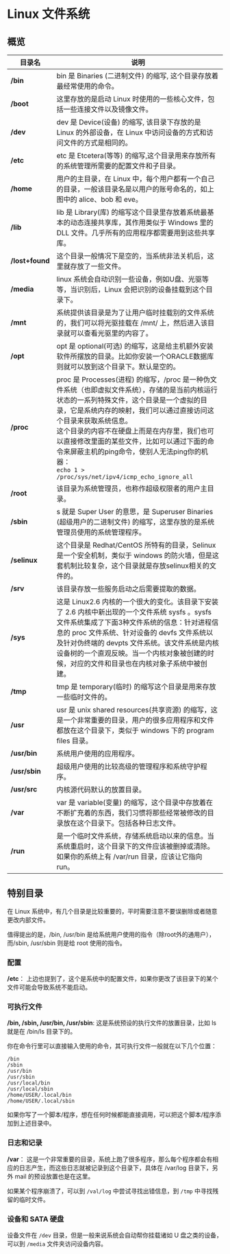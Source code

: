 # Linux 文件系统

## 概览

| 目录名          | 说明                                                         |
| --------------- | ------------------------------------------------------------ |
| **/bin**        | bin 是 Binaries (二进制文件) 的缩写, 这个目录存放着最经常使用的命令。 |
| **/boot**       | 这里存放的是启动 Linux 时使用的一些核心文件，包括一些连接文件以及镜像文件。 |
| **/dev**        | dev 是 Device(设备) 的缩写, 该目录下存放的是 Linux 的外部设备，在 Linux 中访问设备的方式和访问文件的方式是相同的。 |
| **/etc**        | etc 是 Etcetera(等等) 的缩写,这个目录用来存放所有的系统管理所需要的配置文件和子目录。 |
| **/home**       | 用户的主目录，在 Linux 中，每个用户都有一个自己的目录，一般该目录名是以用户的账号命名的，如上图中的 alice、bob 和 eve。 |
| **/lib**        | lib 是 Library(库) 的缩写这个目录里存放着系统最基本的动态连接共享库，其作用类似于 Windows 里的 DLL 文件。几乎所有的应用程序都需要用到这些共享库。 |
| **/lost+found** | 这个目录一般情况下是空的，当系统非法关机后，这里就存放了一些文件。 |
| **/media**      | linux 系统会自动识别一些设备，例如U盘、光驱等等，当识别后，Linux 会把识别的设备挂载到这个目录下。 |
| **/mnt**        | 系统提供该目录是为了让用户临时挂载别的文件系统的，我们可以将光驱挂载在 /mnt/ 上，然后进入该目录就可以查看光驱里的内容了。 |
| **/opt**        | opt 是 optional(可选) 的缩写，这是给主机额外安装软件所摆放的目录。比如你安装一个ORACLE数据库则就可以放到这个目录下。默认是空的。 |
| **/proc**       | proc 是 Processes(进程) 的缩写，/proc 是一种伪文件系统（也即虚拟文件系统），存储的是当前内核运行状态的一系列特殊文件，这个目录是一个虚拟的目录，它是系统内存的映射，我们可以通过直接访问这个目录来获取系统信息。<br />这个目录的内容不在硬盘上而是在内存里，我们也可以直接修改里面的某些文件，比如可以通过下面的命令来屏蔽主机的ping命令，使别人无法ping你的机器：<br />```echo 1 > /proc/sys/net/ipv4/icmp_echo_ignore_all``` |
| **/root**       | 该目录为系统管理员，也称作超级权限者的用户主目录。           |
| **/sbin**       | s 就是 Super User 的意思，是 Superuser Binaries (超级用户的二进制文件) 的缩写，这里存放的是系统管理员使用的系统管理程序。 |
| **/selinux**    | 这个目录是 Redhat/CentOS 所特有的目录，Selinux 是一个安全机制，类似于 windows 的防火墙，但是这套机制比较复杂，这个目录就是存放selinux相关的文件的。 |
| **/srv**        | 该目录存放一些服务启动之后需要提取的数据。                   |
| **/sys**        | 这是 Linux2.6 内核的一个很大的变化。该目录下安装了 2.6 内核中新出现的一个文件系统 sysfs 。sysfs 文件系统集成了下面3种文件系统的信息：针对进程信息的 proc 文件系统、针对设备的 devfs 文件系统以及针对伪终端的 devpts 文件系统。该文件系统是内核设备树的一个直观反映。当一个内核对象被创建的时候，对应的文件和目录也在内核对象子系统中被创建。 |
| **/tmp**        | tmp 是 temporary(临时) 的缩写这个目录是用来存放一些临时文件的。 |
| **/usr**        | usr 是 unix shared resources(共享资源) 的缩写，这是一个非常重要的目录，用户的很多应用程序和文件都放在这个目录下，类似于 windows 下的 program files 目录。 |
| **/usr/bin**    | 系统用户使用的应用程序。                                     |
| **/usr/sbin**   | 超级用户使用的比较高级的管理程序和系统守护程序。             |
| **/usr/src**    | 内核源代码默认的放置目录。                                   |
| **/var**        | var 是 variable(变量) 的缩写，这个目录中存放着在不断扩充着的东西，我们习惯将那些经常被修改的目录放在这个目录下。包括各种日志文件。 |
| **/run**        | 是一个临时文件系统，存储系统启动以来的信息。当系统重启时，这个目录下的文件应该被删掉或清除。如果你的系统上有 /var/run 目录，应该让它指向 run。 |

## 特别目录

在 Linux 系统中，有几个目录是比较重要的，平时需要注意不要误删除或者随意更改内部文件。

值得提出的是，/bin, /usr/bin 是给系统用户使用的指令（除root外的通用户），而/sbin, /usr/sbin 则是给 root 使用的指令。

### 配置

**/etc**： 上边也提到了，这个是系统中的配置文件，如果你更改了该目录下的某个文件可能会导致系统不能启动。

### 可执行文件
**/bin, /sbin, /usr/bin, /usr/sbin**: 这是系统预设的执行文件的放置目录，比如 ls 就是在 /bin/ls 目录下的。

你在命令行里可以直接输入使用的命令，其可执行文件一般就在以下几个位置：

```shell
/bin    
/sbin
/usr/bin
/usr/sbin
/usr/local/bin
/usr/local/sbin
/home/USER/.local/bin
/home/USER/.local/sbin
```

如果你写了一个脚本/程序，想在任何时候都能直接调用，可以把这个脚本/程序添加到上述目录中。

### 日志和记录

**/var**： 这是一个非常重要的目录，系统上跑了很多程序，那么每个程序都会有相应的日志产生，而这些日志就被记录到这个目录下，具体在 /var/log 目录下，另外 mail 的预设放置也是在这里。

如果某个程序崩溃了，可以到 `/val/log` 中尝试寻找出错信息，到 `/tmp` 中寻找残留的临时文件。

### 设备和 SATA 硬盘

设备文件在 `/dev` 目录，但是一般来说系统会自动帮你挂载诸如 U 盘之类的设备，可以到 `/media` 文件夹访问设备内容。